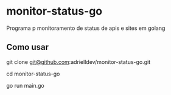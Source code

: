 # monitor-status-go
Programa p monitoramento de status de apis e sites em golang

## Como usar

git clone git@github.com:adrielldev/monitor-status-go.git

cd monitor-status-go

go run main.go

